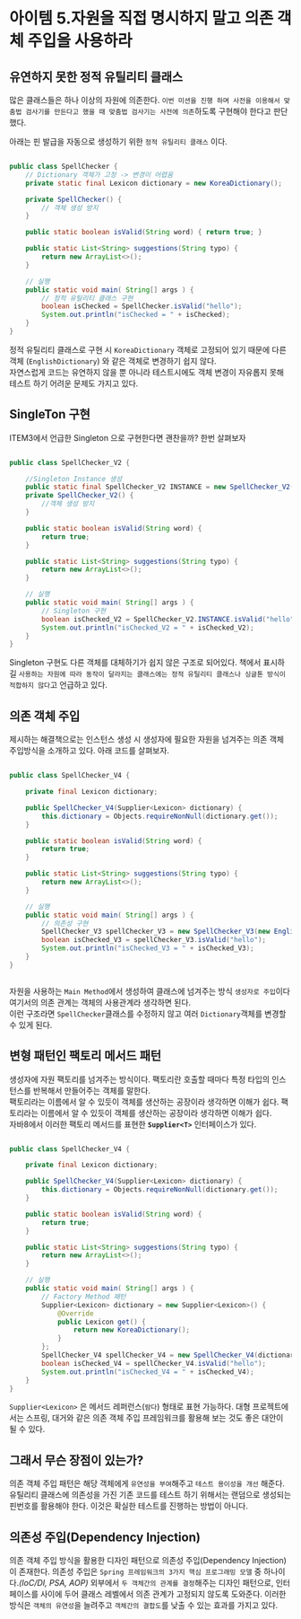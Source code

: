 # 아이템 5.자원을 직접 명시하지 말고 의존 객체 주입을 사용하라

## 유연하지 못한 정적 유틸리티 클래스
많은 클래스들은 하나 이상의 자원에 의존한다. `이번 미션을 진행 하며 사전을 이용해서 맞춤법 검사기를 만든다고 했을 때 맞춤법 검사기는 사전에 의존`하도록 구현해야 한다고 판단했다.
<br>

아래는 핀 발급을 자동으로 생성하기 위한 `정적 유틸리티 클래스` 이다.

```java 

public class SpellChecker {
    // Dictionary 객체가 고정 -> 변경이 어렵움
    private static final Lexicon dictionary = new KoreaDictionary();

    private SpellChecker() {
        // 객체 생성 방지
    }

    public static boolean isValid(String word) { return true; }

    public static List<String> suggestions(String typo) {
        return new ArrayList<>();
    }

    // 실행
    public static void main( String[] args ) {
        // 정적 유틸리티 클래스 구현
        boolean isChecked = SpellChecker.isValid("hello");
        System.out.println("isChecked = " + isChecked);
    }
}

```
정적 유틸리티 클래스로 구현 시 `KoreaDictionary` 객체로 고정되어 있기 때문에 다른 객체 (`EnglishDictionary`) 와 같은 객체로 변경하기 쉽지 않다.<br>
자연스럽게 코드는 유연하지 않을 뿐 아니라 테스트시에도 객체 변경이 자유롭지 못해 테스트 하기 어려운 문제도 가지고 있다.

## SingleTon 구현
ITEM3에서 언급한 Singleton 으로 구현한다면 괜찬을까? 한번 살펴보자 

```java

public class SpellChecker_V2 {

    //Singleton Instance 생성
    public static final SpellChecker_V2 INSTANCE = new SpellChecker_V2();
    private SpellChecker_V2() {
        //객체 생성 방지
    }

    public static boolean isValid(String word) {
        return true;
    }

    public static List<String> suggestions(String typo) {
        return new ArrayList<>();
    }

    // 실행
    public static void main( String[] args ) {
        // Singleton 구현
        boolean isChecked_V2 = SpellChecker_V2.INSTANCE.isValid("hello");
        System.out.println("isChecked_V2 = " + isChecked_V2);
    }
}

```

Singleton 구현도 다른 객체를 대체하기가 쉽지 않은 구조로 되어있다. 책에서 표시하길 `사용하는 자원에 따라 동작이 달라지는 클래스에는 정적 유틸리티 클래스나 싱글톤 방식이 적합하지 않다`고 언급하고 있다.

## 의존 객체 주입
제시하는 해결책으로는 인스턴스 생성 시 생성자에 필요한 자원을 넘겨주는 의존 객체 주입방식을 소개하고 있다. 아래 코드를 살펴보자.

```java

public class SpellChecker_V4 {

    private final Lexicon dictionary;

    public SpellChecker_V4(Supplier<Lexicon> dictionary) {
        this.dictionary = Objects.requireNonNull(dictionary.get());
    }

    public static boolean isValid(String word) {
        return true;
    }

    public static List<String> suggestions(String typo) {
        return new ArrayList<>();
    }

    // 실행
    public static void main( String[] args ) {
        // 의존성 구현
        SpellChecker_V3 spellChecker_V3 = new SpellChecker_V3(new EnglishDictionary());
        boolean isChecked_V3 = spellChecker_V3.isValid("hello");
        System.out.println("isChecked_V3 = " + isChecked_V3);
    }
}



```

자원을 사용하는 `Main Method`에서 생성하여 클래스에 넘겨주는 방식 `생성자로 주입`이다 여기서의 의존 관계는 객체의 사용관계라 생각하면 된다.<br>
이런 구조라면 `SpellChecker`클래스를 수정하지 않고 여러 `Dictionary`객체를 변경할 수 있게 된다.

## 변형 패턴인 팩토리 메서드 패턴
생성자에 자원 팩토리를 넘겨주는 방식이다. 팩토리란 호출할 때마다 특정 타입의 인스턴스를 반복해서 만들어주는 객체를 말한다.<br>
팩토리라는 이름에서 알 수 있듯이 객체를 생산하는 공장이라 생각하면 이해가 쉽다. 팩토리라는 이름에서 알 수 있듯이 객체를 생산하는 공장이라 생각하면 이해가 쉽다.<br>
자바8에서 이러한 팩토리 메서드를 표현한 <b>`Supplier<T>`</b> 인터페이스가 있다.

```java

public class SpellChecker_V4 {

    private final Lexicon dictionary;

    public SpellChecker_V4(Supplier<Lexicon> dictionary) {
        this.dictionary = Objects.requireNonNull(dictionary.get());
    }

    public static boolean isValid(String word) {
        return true;
    }

    public static List<String> suggestions(String typo) {
        return new ArrayList<>();
    }

    // 실행
    public static void main( String[] args ) {
        // Factory Method 패턴
        Supplier<Lexicon> dictionary = new Supplier<Lexicon>() {
            @Override
            public Lexicon get() {
                return new KoreaDictionary();
            }
        };
        SpellChecker_V4 spellChecker_V4 = new SpellChecker_V4(dictionary);
        boolean isChecked_V4 = spellChecker_V4.isValid("hello");
        System.out.println("isChecked_V4 = " + isChecked_V4);
    }
}

```

`Supplier<Lexicon>` 은 메서드 레퍼런스(`람다`) 형태로 표현 가능하다. 대형 프로젝트에서는 스프링, 대거와 같은 의존 객체 주입 프레임워크를 활용해 보는 것도 좋은 대안이 될 수 있다.

## 그래서 무슨 장점이 있는가?
의존 객체 주입 패턴은 해당 객체에게 `유연성을 부여`해주고 `테스트 용이성을 개선` 해준다. 유틸리티 클래스에 의존성을 가진 기존 코드를 테스트 하기 위해서는 랜덤으로 생성되는 핀번호를 활용해야 한다. 이것은 확실한 테스트를 진행하는 방법이 아니다.


## 의존성 주입(Dependency Injection)
의존 객체 주입 방식을 활용한 디자인 패턴으로 의존성 주입(Dependency Injection)이 존재한다. 의존성 주입은 `Spring 프레임워크의 3가지 핵심 프로그래밍 모델` 중 하나이다._(IoC/DI, PSA, AOP)_ 외부에서 `두 객체간의 관계를 결정`해주는 디자인 패턴으로, 인터페이스를 사이에 두어 클래스 레벨에서 의존 관계가 고정되지 않도록 도와준다. 이러한 방식은 `객체의 유연성`을 늘려주고 `객체간의 결합도`를 낮출 수 있는 효과를 가지고 있다.
<br>
